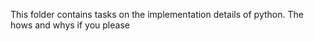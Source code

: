 This folder contains tasks on the implementation details of python. The hows and whys if you please
